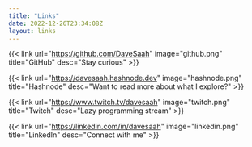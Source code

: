 ```yaml
---
title: "Links"
date: 2022-12-26T23:34:08Z
layout: links
---
```


{{< link url="https://github.com/DaveSaah" image="github.png" title="GitHub" desc="Stay curious" >}}

{{< link url="https://davesaah.hashnode.dev" image="hashnode.png" title="Hashnode" desc="Want to read more about what I explore?" >}}

{{< link url="https://www.twitch.tv/davesaah" image="twitch.png" title="Twitch" desc="Lazy programming stream" >}}

{{< link url="https://linkedin.com/in/davesaah" image="linkedin.png" title="LinkedIn" desc="Connect with me" >}}
